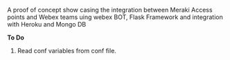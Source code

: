 A proof of concept show casing the integration between Meraki Access points and Webex teams uing webex BOT, Flask Framework and integration with Heroku and Mongo DB

**To Do**
1. Read conf variables from conf file. 
